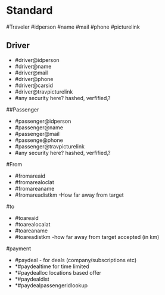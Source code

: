 # Standard



#Traveler
#idperson
#name
#mail
#phone
#picturelink

## Driver
- #driver@idperson
- #driver@name
- #driver@mail
- #driver@phone
- #driver@carsid
- #driver@travpicturelink
- #any security here? hashed, verfified,? 


##Passenger
- #passenger@idperson
- #passenger@name
- #passenger@mail
- #passenge@phone
- #passenger@travpicturelink
- #any security here? hashed, verfified,?


#From
- #fromareaid
- #fromarealoclat
- #fromareaname
- #fromareadistkm -How far away from target

#to
- #toareaid
- #toarealocalat
- #toareaname
- #toareadistkm -how far away from target accepted (in km)

#payment
- #paydeal - for deals (company/subscriptions etc)
- *#paydealtime for time limited
- *#paydealloc locations based offer
- *#paydealdist
- *#paydealpassengeridlookup

